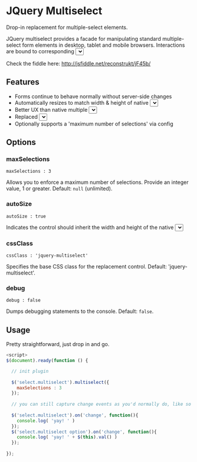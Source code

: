 JQuery Multiselect 
==================================

Drop-in replacement for multiple-select elements.

JQuery multiselect provides a facade for manipulating standard multiple-select form elements in desktop, tablet and mobile browsers.  Interactions are bound to corresponding <select> elements, so forms continue to behave as expected without requiring server-side updates.  

Check the fiddle here: http://jsfiddle.net/reconstrukt/jF45b/

Features
--------

 - Forms continue to behave normally without server-side changes
 - Automatically resizes to match width & height of native <select>
 - Better UX than native multiple <select> elements on iOS iPad/iPhone 
 - Replaced <select> elements continue to fire native 'change' events as expected
 - Optionally supports a 'maximum number of selections' via config
 
Options
-------

### maxSelections

    maxSelections : 3
    
Allows you to enforce a maximum number of selections. Provide an integer value, 1 or greater. Default: `null` (unlimited).

### autoSize

    autoSize : true
    
Indicates the control should inherit the width and height of the native <select> element. Set to `false` to provide your own width/height via custom CSS. Default: `true`.

### cssClass

    cssClass : 'jquery-multiselect'
    
Specifies the base CSS class for the replacement control. Default: 'jquery-multiselect'.

### debug

    debug : false
    
Dumps debugging statements to the console. Default: `false`.


Usage
-----

Pretty straightforward, just drop in and go.

```javascript
<script>
$(document).ready(function () {

  // init plugin
  
  $('select.multiselect').multiselect({
    maxSelections : 3
  });
  
  // you can still capture change events as you'd normally do, like so
  
  $('select.multiselect').on('change', function(){
    console.log( 'yay! ' )
  });
  $('select.multiselect option').on('change', function(){
    console.log( 'yay! ' + $(this).val() )
  });
  
});
```

